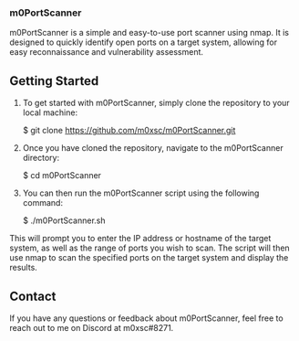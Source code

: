 ### m0PortScanner

m0PortScanner is a simple and easy-to-use port scanner using nmap. It is designed to quickly identify open ports on a target system, allowing for easy reconnaissance and vulnerability assessment.

## Getting Started

1. To get started with m0PortScanner, simply clone the repository to your local machine:

    $ git clone https://github.com/m0xsc/m0PortScanner.git

2. Once you have cloned the repository, navigate to the m0PortScanner directory:

    $ cd m0PortScanner

3. You can then run the m0PortScanner script using the following command:

    $ ./m0PortScanner.sh

This will prompt you to enter the IP address or hostname of the target system, as well as the range of ports you wish to scan. The script will then use nmap to scan the specified ports on the target system and display the results.

## Contact

If you have any questions or feedback about m0PortScanner, feel free to reach out to me on Discord at m0xsc#8271.
